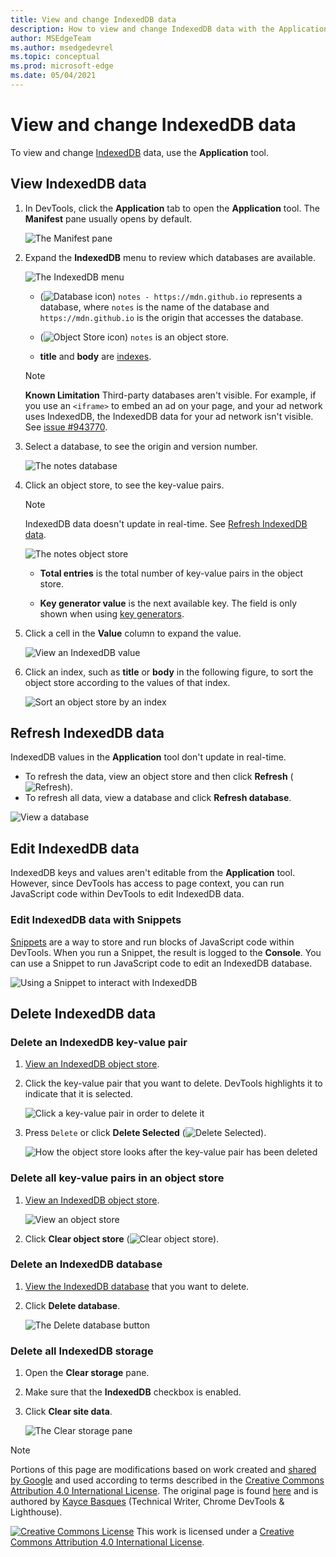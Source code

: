 ```yaml
---
title: View and change IndexedDB data
description: How to view and change IndexedDB data with the Application panel and Snippets.
author: MSEdgeTeam
ms.author: msedgedevrel
ms.topic: conceptual
ms.prod: microsoft-edge
ms.date: 05/04/2021
---
```

<!-- Copyright Kayce Basques

   Licensed under the Apache License, Version 2.0 (the "License");
   you may not use this file except in compliance with the License.
   You may obtain a copy of the License at

       https://www.apache.org/licenses/LICENSE-2.0

   Unless required by applicable law or agreed to in writing, software
   distributed under the License is distributed on an "AS IS" BASIS,
   WITHOUT WARRANTIES OR CONDITIONS OF ANY KIND, either express or implied.
   See the License for the specific language governing permissions and
   limitations under the License.  -->
# View and change IndexedDB data

To view and change [IndexedDB](https://developer.mozilla.org/docs/Web/API/IndexedDB_API) data, use the **Application** tool.


<!-- ====================================================================== -->
## View IndexedDB data

1. In DevTools, click the **Application** tab to open the **Application** tool.  The **Manifest** pane usually opens by default.

   ![The Manifest pane](./indexeddb-images/storage-application-manifest-empty.png)

1. Expand the **IndexedDB** menu to review which databases are available.

   ![The IndexedDB menu](./indexeddb-images/storage-application-storage-indexeddb.png)

   * (![Database icon](./indexeddb-images/database-icon.png)) `notes - https://mdn.github.io` represents a database, where `notes` is the name of the database and `https://mdn.github.io` is the origin that accesses the database.

   * (![Object Store icon](./indexeddb-images/object-store-icon.png)) `notes` is an object store.

   *  **title** and **body** are [indexes](https://developer.mozilla.org/docs/Web/API/IndexedDB_API/Using_IndexedDB#Using_an_index).

   > [!NOTE]
   > **Known Limitation**  Third-party databases aren't visible.  For example, if you use an `<iframe>` to embed an ad on your page, and your ad network uses IndexedDB, the IndexedDB data for your ad network isn't visible.  See [issue #943770](https://crbug.com/943770).

1. Select a database, to see the origin and version number.

   ![The notes database](./indexeddb-images/storage-application-storage-indexeddb-notes_db.png)

1. Click an object store, to see the key-value pairs.

   > [!NOTE]
   > IndexedDB data doesn't update in real-time.  See [Refresh IndexedDB data](#refresh-indexeddb-data).

   ![The notes object store](./indexeddb-images/storage-application-storage-indexeddb-notes_db-notes_os.png)

   *  **Total entries** is the total number of key-value pairs in the object store.

   *  **Key generator value** is the next available key.  The field is only shown when using [key generators](https://developer.mozilla.org/docs/Web/API/IndexedDB_API/Basic_Concepts_Behind_IndexedDB#gloss_keygenerator).

1. Click a cell in the **Value** column to expand the value.

   ![View an IndexedDB value](./indexeddb-images/storage-application-storage-indexeddb-notes_db-notes_os-edge-chromium.png)

1. Click an index, such as **title** or **body** in the following figure, to sort the object store according to the values of that index.

   ![Sort an object store by an index](./indexeddb-images/storage-application-storage-indexeddb-notes_db-notes_os-title.png)


<!-- ====================================================================== -->
## Refresh IndexedDB data

IndexedDB values in the **Application** tool don't update in real-time.

*  To refresh the data, view an object store and then click **Refresh** (![Refresh](../media/reload-icon.png)).
*  To refresh all data, view a database and click **Refresh database**.

![View a database](./indexeddb-images/storage-application-storage-indexeddb-notes_db-notes_os-refresh-database.png)


<!-- ====================================================================== -->
## Edit IndexedDB data

IndexedDB keys and values aren't editable from the **Application** tool.  However, since DevTools has access to page context, you can run JavaScript code within DevTools to edit IndexedDB data.

### Edit IndexedDB data with Snippets

[Snippets](../javascript/snippets.md) are a way to store and run blocks of JavaScript code within DevTools.  When you run a Snippet, the result is logged to the **Console**.  You can use a Snippet to run JavaScript code to edit an IndexedDB database.

![Using a Snippet to interact with IndexedDB](./indexeddb-images/storage-sources-snippets-indexeddb-output.png)


<!-- ====================================================================== -->
## Delete IndexedDB data

### Delete an IndexedDB key-value pair

1. [View an IndexedDB object store](#view-indexeddb-data).

1. Click the key-value pair that you want to delete.  DevTools highlights it to indicate that it is selected.

   ![Click a key-value pair in order to delete it](./indexeddb-images/storage-application-storage-indexeddb-notes_db-notes_os2.png)

1. Press `Delete` or click **Delete Selected** (![Delete Selected](../media/delete-icon.png)).

   ![How the object store looks after the key-value pair has been deleted](./indexeddb-images/storage-application-storage-indexeddb-notes_db-notes_os-delete-selected.png)

### Delete all key-value pairs in an object store

1. [View an IndexedDB object store](#view-indexeddb-data).

   ![View an object store](./indexeddb-images/storage-application-storage-indexeddb-notes_db-notes_os-clear-object-store.png)

1. Click **Clear object store** (![Clear object store](../media/clear-icon.png)).

### Delete an IndexedDB database

1. [View the IndexedDB database](#view-indexeddb-data) that you want to delete.

1. Click **Delete database**.

   ![The Delete database button](./indexeddb-images/storage-application-storage-indexeddb-notes_db-delete-database.png)

### Delete all IndexedDB storage

1. Open the **Clear storage** pane.

1. Make sure that the **IndexedDB** checkbox is enabled.

1. Click **Clear site data**.

   ![The Clear storage pane](./indexeddb-images/storage-application-clear-storage-indexeddb-clear-site-data.png)


<!-- ====================================================================== -->
> [!NOTE]
> Portions of this page are modifications based on work created and [shared by Google](https://developers.google.com/terms/site-policies) and used according to terms described in the [Creative Commons Attribution 4.0 International License](https://creativecommons.org/licenses/by/4.0).
> The original page is found [here](https://developer.chrome.com/docs/devtools/storage/indexeddb/) and is authored by [Kayce Basques](https://developers.google.com/web/resources/contributors#kayce-basques) (Technical Writer, Chrome DevTools \& Lighthouse).

[![Creative Commons License](../../media/cc-logo/88x31.png)](https://creativecommons.org/licenses/by/4.0)
This work is licensed under a [Creative Commons Attribution 4.0 International License](https://creativecommons.org/licenses/by/4.0).
